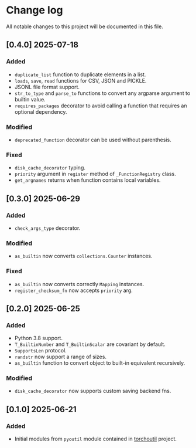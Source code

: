 # Change log

All notable changes to this project will be documented in this file.

## [0.4.0] 2025-07-18
### Added
- `duplicate_list` function to duplicate elements in a list.
- `loads`, `save`, `read` functions for CSV, JSON and PICKLE.
- JSONL file format support.
- `str_to_type` and `parse_to` functions to convert any argparse argument to builtin value.
- `requires_packages` decorator to avoid calling a function that requires an optional dependency.

### Modified
- `deprecated_function` decorator can be used without parenthesis.

### Fixed
- `disk_cache_decorator` typing.
- `priority` argument in `register` method of `_FunctionRegistry` class.
- `get_argnames` returns when function contains local variables.

## [0.3.0] 2025-06-29
### Added
- `check_args_type` decorator.

### Modified
- `as_builtin` now converts `collections.Counter` instances.

### Fixed
- `as_builtin` now converts correctly `Mapping` instances.
- `register_checksum_fn` now accepts `priority` arg.

## [0.2.0] 2025-06-25
### Added
- Python 3.8 support.
- `T_BuiltinNumber` and `T_BuiltinScalar` are covariant by default.
- `SupportsLen` protocol.
- `randstr` now support a range of sizes.
- `as_builtin` function to convert object to built-in equivalent recursively.

### Modified
- `disk_cache_decorator` now supports custom saving backend fns.

## [0.1.0] 2025-06-21
### Added
- Initial modules from `pyoutil` module contained in [torchoutil](https://github.com/Labbeti/torchoutil) project.
